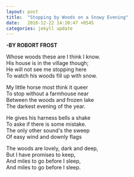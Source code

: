 ```yaml
---
layout: post
title:  "Stopping by Woods on a Snowy Evening"
date:   2016-12-22 14:20:47 +0545
categories: jekyll update
---
```

<strong>-BY ROBORT FROST</strong>

<p>
Whose woods these are I think I know.<br/>
His house is in the village though;<br/>
He will not see me stopping here<br/>
To watch his woods fill up with snow.<br/>
</p>

<p>
My little horse most think it queer<br/>
To stop without a farmhouse near<br/>
Between the woods and frozen lake<br/>
The darkest evening of the year.<br/>
</p>

<p>
He gives his harness bells a shake<br/>
To aske if there is some mistake.<br/>
The only other sound's the sweep<br/>
Of easy wind and downly flags<br/>
</p>

<p>
The woods are lovely, dark and deep,<br/>
But I have promises to keep,<br/>
And miles to go before I sleep,<br/>
And miles to go before I sleep.<br/>
</p>
